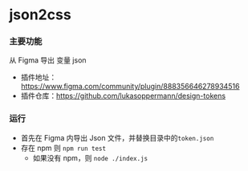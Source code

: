 # json2css
### 主要功能
从 Figma 导出 变量 json 
- 插件地址：https://www.figma.com/community/plugin/888356646278934516
- 插件仓库：https://github.com/lukasoppermann/design-tokens

### 运行
- 首先在 Figma 内导出 Json 文件，并替换目录中的`token.json`
- 存在 npm 则 `npm run test` 
  - 如果没有 npm，则 `node ./index.js`